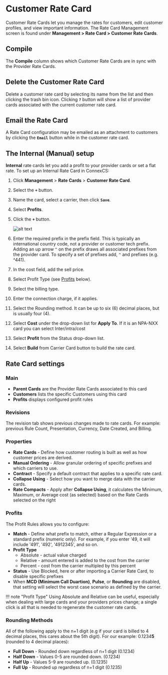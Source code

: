# Customer Rate Card

Customer Rate Cards let you manage the rates for customers, edit customer profiles, and view important information. The Rate Card Management screen is found under **Management > Rate Card > Customer Rate Cards**.

## Compile 
The **Compile** column shows which Customer Rate Cards are in sync with the Provider Rate Cards. 

## Delete the Customer Rate Card

Delete a customer rate card by selecting its name from the list and then clicking the trash bin icon. Clicking **`?`** button will show a list of provider cards associated with the current customer rate card. 

## Email the Rate Card

A Rate Card configuration may be emailed as an attachment to customers by clicking the **`Email`** button while in the customer rate card.

## The Internal (Manual) setup 
**Internal** rate cards let you add a profit to your provider cards or set a flat rate. To set up an Internal Rate Card in ConnexCS:

1. Click **Management** > **Rate Cards** > **Customer Rate Card**.
2. Select the **`+`** button. 
3. Name the card, select a carrier, then click **`Save`**.
4. Select **Profits**.
5. Click the **`+`** button. 

    ![alt text][customer-card-3]

6. Enter the required prefix in the prefix field. This is typically an international country code, not a provider or customer tech prefix. Adding an up arrow `^` on the prefix draws all associated prefixes from the provider card. To specify a set of prefixes add, `^` and prefixes (e.g. ^441).
7. In the cost field, add the sell price.
8. Select Profit Type (see [Profits](https://docs.connexcs.com/customer-ratecard/#profits) below). 
9. Select the billing type.
9. Enter the connection charge, if it applies.
10. Select the Rounding method.  It can be up to six (6) decimal places, but is usually four (4).
11. Select **Cost** under the drop-down list for **Apply To**. If it is an NPA-NXX card you can select Inter/intra/cost
12.  Select **Profit** from the Status drop-down list.
13. Select **Build** from Carrier Card button to build the rate card.



## Rate Card settings

### Main 
* **Parent Cards** are the Provider Rate Cards associated to this card
* **Customers** lists the specific Customers using this card
* **Profits** displays configured profit rules


### Revisions  

The revision tab shows previous changes made to rate cards. For example: previous Rule Count, Presentation, Currency, Date Created, and Billing.

### Properties
 * **Rate Cards** - Define how customer routing is built as well as how customer prices are derived.
 * **Manual Ordering** - Allow granular ordering of specific prefixes and which carriers to use. 
 * **Contract** - Specify a default contract that applies to a specific rate card. 
 * **Collapse Using** - Select how you want to merge data with the carrier cards.
 * **Rate Compacts** - Apply after **Collapse Using**, it calculates the Minimum, Maximum, or Average cost (as selected) based on the Rate Cards selected on the right

### Profits
The Profit Rules allows you to configure:

* **Match** - Define what prefix to match, either a Regular Expression or a standard prefix (numeric only). For example, if you enter '49, it will include '491', '492', '4912345', and so on.
* **Profit Type**
    * Absolute - actual value charged
    * Relative - amount entered is added to the cost from the carrier
    * Percent - cost from the carrier multipled by this percent
* **Status** - Use Blocked, here or after importing a Carrier Rate Card, to disable specific prefixes
* When **MCD (Minimum Call Duartion)**, **Pulse**, or **Rounding** are disabled, that setting will select the worst case scenario as defined by the carrier. 

!!! note "Profit Type"
    Using Absolute and Relative can be useful, especially when dealing with large cards and your providers prices change; a single click is all that is needed to regenerate the customer rate cards.

### Rounding Methods
All of the following apply to the n+1 digit (e.g if your card is billed to 4 decimal places, this cares about the 5th digit). For our example: 0.1234**5** (rounded to 4 decimal places):

 * **Full Down** - Rounded down regardless of n+1 digit (0.1234)
 * **Half Down** - Values 0-5 are rounded down. (0.1234)
 * **Half Up** - Values 5-9 are rounded up.  (0.1235)
 * **Full Up** - Rounded up regardless of n+1 digit (0.1235)


[customer-card-3]: /card/img/123.png "Customer-card-3"
[customer-card-7]: /card/img/127.png "Customer-card-7"

